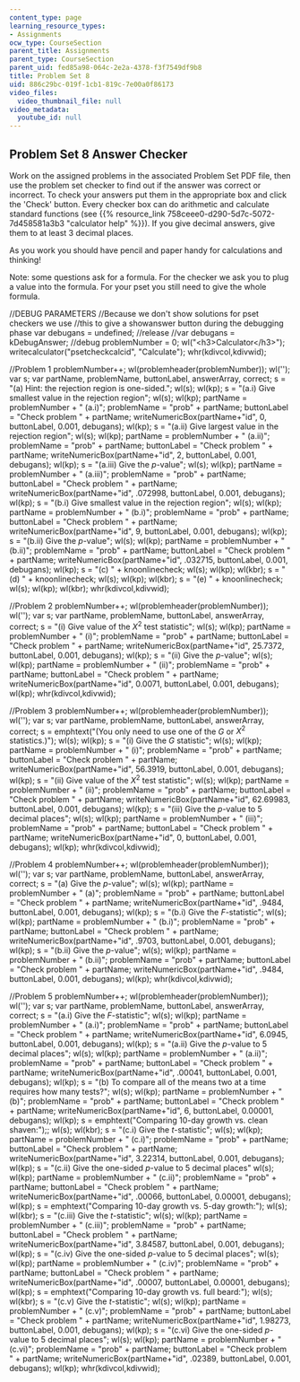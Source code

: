 ```yaml
---
content_type: page
learning_resource_types:
- Assignments
ocw_type: CourseSection
parent_title: Assignments
parent_type: CourseSection
parent_uid: fed85a98-064c-2e2a-4378-f3f7549df9b8
title: Problem Set 8
uid: 886c29bc-019f-1cb1-819c-7e00a0f86173
video_files:
  video_thumbnail_file: null
video_metadata:
  youtube_id: null
---
```


Problem Set 8 Answer Checker
----------------------------

Work on the assigned problems in the associated Problem Set PDF file, then use the problem set checker to find out if the answer was correct or incorrect. To check your answers put them in the appropriate box and click the 'Check' button. Every checker box can do arithmetic and calculate standard functions (see {{% resource_link 758ceee0-d290-5d7c-5072-7d458581a3b3 "calculator help" %}}). If you give decimal answers, give them to at least 3 decimal places.

As you work you should have pencil and paper handy for calculations and thinking!

Note: some questions ask for a formula. For the checker we ask you to plug a value into the formula. For your pset you still need to give the whole formula.

//DEBUG PARAMETERS //Because we don't show solutions for pset checkers we use //this to give a showanswer button during the debugging phase var debugans = undefined; //release //var debugans = kDebugAnswer; //debug problemNumber = 0; wl("\<h3>Calculator\</h3>"); writecalculator("psetcheckcalcid", "Calculate"); whr(kdivcol,kdivwid);

//Problem 1 problemNumber++; wl(problemheader(problemNumber)); wl(''); var s; var partName, problemName, buttonLabel, answerArray, correct; s = "(a) Hint: the rejection region is one-sided."; wl(s); wl(kp); s = "(a.i) Give smallest value in the rejection region"; wl(s); wl(kp); partName = problemNumber + " (a.i)"; problemName = "prob" + partName; buttonLabel = "Check problem " + partName; writeNumericBox(partName+"id", 0, buttonLabel, 0.001, debugans); wl(kp); s = "(a.ii) Give largest value in the rejection region"; wl(s); wl(kp); partName = problemNumber + " (a.ii)"; problemName = "prob" + partName; buttonLabel = "Check problem " + partName; writeNumericBox(partName+"id", 2, buttonLabel, 0.001, debugans); wl(kp); s = "(a.iii) Give the $p$-value"; wl(s); wl(kp); partName = problemNumber + " (a.iii)"; problemName = "prob" + partName; buttonLabel = "Check problem " + partName; writeNumericBox(partName+"id", .072998, buttonLabel, 0.001, debugans); wl(kp); s = "(b.i) Give smallest value in the rejection region"; wl(s); wl(kp); partName = problemNumber + " (b.i)"; problemName = "prob" + partName; buttonLabel = "Check problem " + partName; writeNumericBox(partName+"id", 9, buttonLabel, 0.001, debugans); wl(kp); s = "(b.ii) Give the $p$-value"; wl(s); wl(kp); partName = problemNumber + " (b.ii)"; problemName = "prob" + partName; buttonLabel = "Check problem " + partName; writeNumericBox(partName+"id", .032715, buttonLabel, 0.001, debugans); wl(kp); s = "(c) " + knoonlinecheck; wl(s); wl(kp); wl(kbr); s = "(d) " + knoonlinecheck; wl(s); wl(kp); wl(kbr); s = "(e) " + knoonlinecheck; wl(s); wl(kp); wl(kbr); whr(kdivcol,kdivwid);

//Problem 2 problemNumber++; wl(problemheader(problemNumber)); wl(''); var s; var partName, problemName, buttonLabel, answerArray, correct; s = "(i) Give value of the $X^2$ test statistic"; wl(s); wl(kp); partName = problemNumber + " (i)"; problemName = "prob" + partName; buttonLabel = "Check problem " + partName; writeNumericBox(partName+"id", 25.7372, buttonLabel, 0.001, debugans); wl(kp); s = "(ii) Give the $p$-value"; wl(s); wl(kp); partName = problemNumber + " (ii)"; problemName = "prob" + partName; buttonLabel = "Check problem " + partName; writeNumericBox(partName+"id", 0.0071, buttonLabel, 0.001, debugans); wl(kp); whr(kdivcol,kdivwid);

//Problem 3 problemNumber++; wl(problemheader(problemNumber)); wl(''); var s; var partName, problemName, buttonLabel, answerArray, correct; s = emphtext("(You only need to use one of the $G$ or $X^2$ statistics.)"); wl(s); wl(kp); s = "(i) Give the $G$ statistic"; wl(s); wl(kp); partName = problemNumber + " (i)"; problemName = "prob" + partName; buttonLabel = "Check problem " + partName; writeNumericBox(partName+"id", 56.3919, buttonLabel, 0.001, debugans); wl(kp); s = "(ii) Give value of the $X^2$ test statistic"; wl(s); wl(kp); partName = problemNumber + " (ii)"; problemName = "prob" + partName; buttonLabel = "Check problem " + partName; writeNumericBox(partName+"id", 62.69983, buttonLabel, 0.001, debugans); wl(kp); s = "(iii) Give the $p$-value to 5 decimal places"; wl(s); wl(kp); partName = problemNumber + " (iii)"; problemName = "prob" + partName; buttonLabel = "Check problem " + partName; writeNumericBox(partName+"id", 0, buttonLabel, 0.001, debugans); wl(kp); whr(kdivcol,kdivwid);

//Problem 4 problemNumber++; wl(problemheader(problemNumber)); wl(''); var s; var partName, problemName, buttonLabel, answerArray, correct; s = "(a) Give the $p$-value"; wl(s); wl(kp); partName = problemNumber + " (a)"; problemName = "prob" + partName; buttonLabel = "Check problem " + partName; writeNumericBox(partName+"id", .9484, buttonLabel, 0.001, debugans); wl(kp); s = "(b.i) Give the $F$-statistic"; wl(s); wl(kp); partName = problemNumber + " (b.i)"; problemName = "prob" + partName; buttonLabel = "Check problem " + partName; writeNumericBox(partName+"id", .9703, buttonLabel, 0.001, debugans); wl(kp); s = "(b.ii) Give the $p$-value"; wl(s); wl(kp); partName = problemNumber + " (b.ii)"; problemName = "prob" + partName; buttonLabel = "Check problem " + partName; writeNumericBox(partName+"id", .9484, buttonLabel, 0.001, debugans); wl(kp); whr(kdivcol,kdivwid);

//Problem 5 problemNumber++; wl(problemheader(problemNumber)); wl(''); var s; var partName, problemName, buttonLabel, answerArray, correct; s = "(a.i) Give the $F$-statistic"; wl(s); wl(kp); partName = problemNumber + " (a.i)"; problemName = "prob" + partName; buttonLabel = "Check problem " + partName; writeNumericBox(partName+"id", 6.0945, buttonLabel, 0.001, debugans); wl(kp); s = "(a.ii) Give the $p$-value to 5 decimal places"; wl(s); wl(kp); partName = problemNumber + " (a.ii)"; problemName = "prob" + partName; buttonLabel = "Check problem " + partName; writeNumericBox(partName+"id", .00041, buttonLabel, 0.001, debugans); wl(kp); s = "(b) To compare all of the means two at a time requires how many tests?"; wl(s); wl(kp); partName = problemNumber + " (b)"; problemName = "prob" + partName; buttonLabel = "Check problem " + partName; writeNumericBox(partName+"id", 6, buttonLabel, 0.00001, debugans); wl(kp); s = emphtext("Comparing 10-day growth vs. clean shaven:");; wl(s); wl(kbr); s = "(c.i) Give the $t$-statistic"; wl(s); wl(kp); partName = problemNumber + " (c.i)"; problemName = "prob" + partName; buttonLabel = "Check problem " + partName; writeNumericBox(partName+"id", 3.22314, buttonLabel, 0.001, debugans); wl(kp); s = "(c.ii) Give the one-sided $p$-value to 5 decimal places" wl(s); wl(kp); partName = problemNumber + " (c.ii)"; problemName = "prob" + partName; buttonLabel = "Check problem " + partName; writeNumericBox(partName+"id", .00066, buttonLabel, 0.00001, debugans); wl(kp); s = emphtext("Comparing 10-day growth vs. 5-day growth:"); wl(s); wl(kbr); s = "(c.iii) Give the $t$-statistic"; wl(s); wl(kp); partName = problemNumber + " (c.iii)"; problemName = "prob" + partName; buttonLabel = "Check problem " + partName; writeNumericBox(partName+"id", 3.84587, buttonLabel, 0.001, debugans); wl(kp); s = "(c.iv) Give the one-sided $p$-value to 5 decimal places"; wl(s); wl(kp); partName = problemNumber + " (c.iv)"; problemName = "prob" + partName; buttonLabel = "Check problem " + partName; writeNumericBox(partName+"id", .00007, buttonLabel, 0.00001, debugans); wl(kp); s = emphtext("Comparing 10-day growth vs. full beard:"); wl(s); wl(kbr); s = "(c.v) Give the $t$-statistic"; wl(s); wl(kp); partName = problemNumber + " (c.v)"; problemName = "prob" + partName; buttonLabel = "Check problem " + partName; writeNumericBox(partName+"id", 1.98273, buttonLabel, 0.001, debugans); wl(kp); s = "(c.vi) Give the one-sided $p$-value to 5 decimal places"; wl(s); wl(kp); partName = problemNumber + " (c.vi)"; problemName = "prob" + partName; buttonLabel = "Check problem " + partName; writeNumericBox(partName+"id", .02389, buttonLabel, 0.001, debugans); wl(kp); whr(kdivcol,kdivwid);